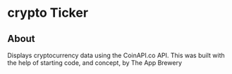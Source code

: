 # crypto Ticker

## About

Displays cryptocurrency data using the CoinAPI.co API.
This was built with the help of starting code, and concept, by The App Brewery
